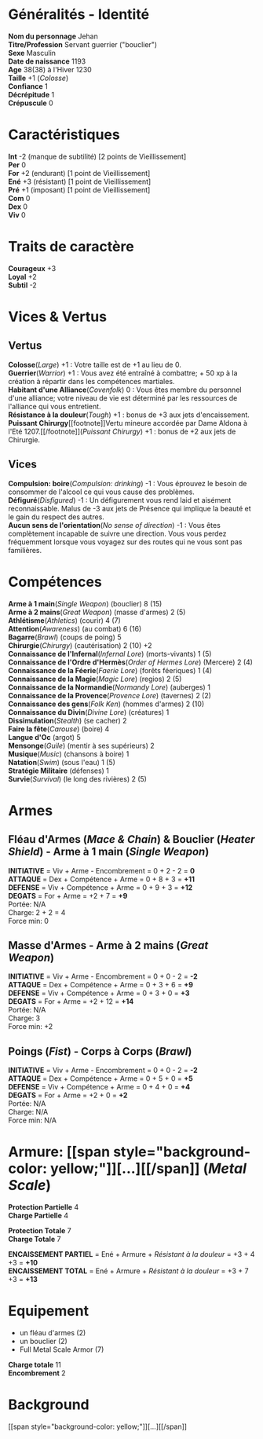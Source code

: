 # Généralités - Identité  
**Nom du personnage** Jehan  
**Titre/Profession** Servant guerrier ("bouclier")  
**Sexe** Masculin  
**Date de naissance** 1193  
**Age** 38(38) à l'Hiver 1230  
**Taille** +1 (*Colosse*)  
**Confiance** 1  
**Décrépitude** 1  
**Crépuscule** 0

# Caractéristiques  
**Int** -2 (manque de subtilité) [2 points de Vieillissement]  
**Per** 0  
**For** +2 (endurant) [1 point de Vieillissement]  
**Ené** +3 (résistant) [1 point de Vieillissement]  
**Pré** +1 (imposant) [1 point de Vieillissement]  
**Com** 0  
**Dex** 0  
**Viv** 0

# Traits de caractère  
**Courageux** +3  
**Loyal** +2  
**Subtil** -2

# Vices & Vertus  
## Vertus  
**Colosse**(*Large*) +1 : Votre taille est de +1 au lieu de 0.  
**Guerrier**(*Warrior*) +1 : Vous avez été entraîné à combattre; + 50 xp à la création à répartir dans les compétences martiales.  
**Habitant d'une Alliance**(*Covenfolk*) 0 : Vous êtes membre du personnel d'une alliance; votre niveau de vie est déterminé par les ressources de l'alliance qui vous entretient.  
**Résistance à la douleur**(*Tough*) +1 : bonus de +3 aux jets d'encaissement.  
**Puissant Chirurgy**[[footnote]]Vertu mineure accordée par Dame Aldona à l'Eté 1207.[[/footnote]](*Puissant Chirurgy*) +1 : bonus de +2 aux jets de Chirurgie.

## Vices  
**Compulsion: boire**(*Compulsion: drinking*) -1 : Vous éprouvez le besoin de consommer de l'alcool ce qui vous cause des problèmes.  
**Défiguré**(*Disfigured*) -1 : Un défigurement vous rend laid et aisément reconnaissable. Malus de -3 aux jets de Présence qui implique la beauté et le gain du respect des autres.  
**Aucun sens de l'orientation**(*No sense of direction*) -1 : Vous êtes complètement incapable de suivre une direction. Vous vous perdez fréquemment lorsque vous voyagez sur des routes qui ne vous sont pas familières. 

# Compétences  
**Arme à 1 main**(*Single Weapon*) (bouclier) 8 (15)  
**Arme à 2 mains**(*Great Weapon*) (masse d'armes) 2 (5)  
**Athlétisme**(*Athletics*) (courir) 4 (7)  
**Attention**(*Awareness*) (au combat) 6 (16)  
**Bagarre**(*Brawl*) (coups de poing) 5  
**Chirurgie**(*Chirurgy*) (cautérisation) 2 (10) +2  
**Connaissance de l'Infernal**(*Infernal Lore*) (morts-vivants) 1 (5)  
**Connaissance de l'Ordre d'Hermès**(*Order of Hermes Lore*) (Mercere) 2 (4)  
**Connaissance de la Féerie**(*Faerie Lore*) (forêts féeriques) 1 (4)  
**Connaissance de la Magie**(*Magic Lore*) (regios) 2 (5)  
**Connaissance de la Normandie**(*Normandy Lore*) (auberges) 1  
**Connaissance de la Provence**(*Provence Lore*) (tavernes) 2 (2)  
**Connaissance des gens**(*Folk Ken*) (hommes d'armes) 2 (10)  
**Connaissance du Divin**(*Divine Lore*) (créatures) 1  
**Dissimulation**(*Stealth*) (se cacher) 2  
**Faire la fête**(*Carouse*) (boire) 4  
**Langue d'Oc** (argot) 5  
**Mensonge**(*Guile*) (mentir à ses supérieurs) 2  
**Musique**(*Music*) (chansons à boire) 1  
**Natation**(*Swim*) (sous l'eau) 1 (5)  
**Stratégie Militaire** (défenses) 1  
**Survie**(*Survival*) (le long des rivières) 2 (5)

# Armes

## Fléau d'Armes (*Mace & Chain*) & Bouclier (*Heater Shield*) - Arme à 1 main (*Single Weapon*)  
**INITIATIVE** = Viv + Arme - Encombrement = 0 + 2 - 2 = **0**  
**ATTAQUE** = Dex + Compétence + Arme = 0 + 8 + 3 = **+11**  
**DEFENSE** = Viv + Compétence + Arme = 0 + 9 + 3 = **+12**  
**DEGATS** = For + Arme  = +2 + 7 = **+9**  
Portée: N/A  
Charge: 2 + 2 = 4  
Force min: 0

## Masse d'Armes - Arme à 2 mains (*Great Weapon*)  
**INITIATIVE** = Viv + Arme - Encombrement = 0 + 0 - 2 = **-2**  
**ATTAQUE** = Dex + Compétence + Arme = 0 + 3 + 6 = **+9**  
**DEFENSE** = Viv + Compétence + Arme = 0 + 3 + 0 = **+3**  
**DEGATS** = For + Arme  = +2 + 12 = **+14**  
Portée: N/A  
Charge: 3  
Force min: +2

## Poings (*Fist*) - Corps à Corps (*Brawl*)  
**INITIATIVE** = Viv + Arme - Encombrement = 0 + 0 - 2 = **-2**  
**ATTAQUE** = Dex + Compétence + Arme = 0 + 5 + 0 = **+5**  
**DEFENSE** = Viv + Compétence + Arme = 0 + 4 + 0 = **+4**  
**DEGATS** = For + Arme  = +2 + 0 = **+2**  
Portée: N/A  
Charge: N/A  
Force min: N/A

# Armure: [[span style="background-color: yellow;"]][...][[/span]] (*Metal Scale*)  
**Protection Partielle** 4  
**Charge Partielle** 4

**Protection Totale** 7  
**Charge Totale** 7

**ENCAISSEMENT PARTIEL** = Ené + Armure + *Résistant à la douleur* = +3 + 4 +3 = **+10**  
**ENCAISSEMENT TOTAL** = Ené + Armure + *Résistant à la douleur* = +3 + 7 +3 = **+13** 

# Equipement  
* un fléau d'armes (2)  
* un bouclier (2)  
* Full Metal Scale Armor (7)

**Charge totale** 11  
**Encombrement** 2

# Background

[[span style="background-color: yellow;"]][...][[/span]]  